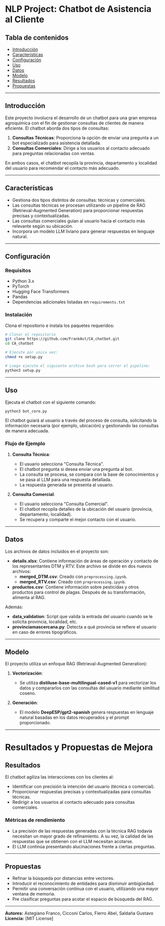 # NLP Project: Chatbot de Asistencia al Cliente

## Tabla de contenidos
- [Introducción](#introducción)
- [Características](#características)
- [Configuración](#configuración)
- [Uso](#uso)
- [Datos](#datos)
- [Modelo](#modelo)
- [Resultados](#resultados)
- [Propuestas](#propuestas)


---

## Introducción
Este proyecto involucra el desarrollo de un chatbot para una gran empresa agroquímica con el fin de gestionar consultas de clientes de manera eficiente. El chatbot aborda dos tipos de consultas:

1. **Consultas Técnicas**: Proporciona la opción de enviar una pregunta a un bot especializado para asistencia detallada.
2. **Consultas Comerciales**: Dirige a los usuarios al contacto adecuado para preguntas relacionadas con ventas.

En ambos casos, el chatbot recopila la provincia, departamento y localidad del usuario para recomendar el contacto más adecuado.

---

## Características
- Gestiona dos tipos distintos de consultas: técnicas y comerciales.
- Las consultas técnicas se procesan utilizando un pipeline de RAG (Retrieval-Augmented Generation) para proporcionar respuestas precisas y contextualizadas.
- Las consultas comerciales guían al usuario hacia el contacto más relevante según su ubicación.
- Incorpora un modelo LLM liviano para generar respuestas en lenguaje natural.

---

## Configuración

### Requisitos
- Python 3.x
- PyTorch
- Hugging Face Transformers
- Pandas
- Dependencias adicionales listadas en `requirements.txt`

### Instalación
Clona el repositorio e instala los paquetes requeridos:

```bash
# Clonar el repositorio
git clone https://github.com/FrankAst/CA_chatbot.git
cd CA_chatbot

# Ejecute por unica vez:
chmod +x setup.py

# Luego ejecute el siguiente archivo bash para correr el pipeline:
python3 setup.py
```

---

## Uso

Ejecuta el chatbot con el siguiente comando:

```bash
python3 bot_core.py
```

El chatbot guiará al usuario a través del proceso de consulta, solicitando la información necesaria (por ejemplo, ubicación) y gestionando las consultas de manera adecuada.

### Flujo de Ejemplo
1. **Consulta Técnica**:
   - El usuario selecciona "Consulta Técnica".
   - El chatbot pregunta si desea enviar una pregunta al bot.
   - La consulta se procesa, se compara con la base de conocimientos y se pasa al LLM para una respuesta detallada.
   - La respuesta generada se presenta al usuario.

2. **Consulta Comercial**:
   - El usuario selecciona "Consulta Comercial".
   - El chatbot recopila detalles de la ubicación del usuario (provincia, departamento, localidad).
   - Se recupera y comparte el mejor contacto con el usuario.

---

## Datos
Los archivos de datos incluidos en el proyecto son:
- **details.xlsx**: Contiene información de áreas de operación y contacto de los representantes DTM y RTV. Este archivo se divide en dos nuevos archivos:
   - **merged_DTM.csv**: Creado con `preprocessing.ipynb`.
   - **merged_RTV.csv**: Creado con `preprocessing.ipynb`.
- **productos.csv**: Contiene información sobre pesticidas y otros productos para control de plagas. Después de su transformación, alimenta al RAG.

Además:
- **data_validation**: Script que valida la entrada del usuario cuando se le solicita provincia, localidad, etc.
- **provinciamascercana.py**: Detecta a qué provincia se refiere el usuario en caso de errores tipográficos.

---

## Modelo
El proyecto utiliza un enfoque RAG (Retrieval-Augmented Generation):

1. **Vectorización**:
   - Se utiliza **distiluse-base-multilingual-cased-v1** para vectorizar los datos y compararlos con las consultas del usuario mediante similitud coseno.
   
2. **Generación**:
   - El modelo **DeepESP/gpt2-spanish** genera respuestas en lenguaje natural basadas en los datos recuperados y el prompt proporcionado.

---

# Resultados y Propuestas de Mejora

## Resultados

El chatbot agiliza las interacciones con los clientes al:

* Identificar con precisión la intención del usuario (técnica o comercial).
* Proporcionar respuestas precisas y contextualizadas para consultas técnicas.
* Redirigir a los usuarios al contacto adecuado para consultas comerciales.

### Métricas de rendimiento

* La precisión de las respuestas generadas con la técnica RAG todavía necesitan un mayor grado de refinamiento. A su vez, la calidad de las respuestas que se obtienen con el LLM necesitan acotarse.
* El LLM continúa presentando alucinaciones frente a ciertas preguntas.

---

## Propuestas

* Refinar la búsqueda por distancias entre vectores.
* Introducir el reconocimiento de entidades para disminuir ambigüedad.
* Permitir una conversación continua con el usuario, utilizando una mayor ventana de memoria.
* Pre clasificar preguntas para acotar el espacio de búsqueda del RAG.
---


**Autores:** Astegiano Franco, Cicconi Carlos, Fierro Abel, Saldaña Gustavo
**Licencia:** [MIT License]

